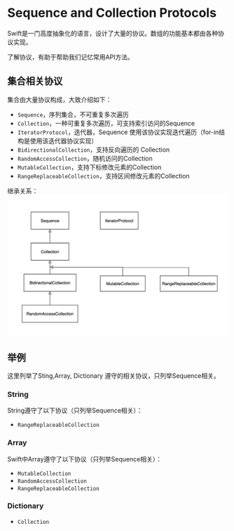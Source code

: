 # Sequence and Collection Protocols



Swift是一门高度抽象化的语言，设计了大量的协议。数组的功能基本都由各种协议实现。

了解协议，有助于帮助我们记忆常用API方法。



## 集合相关协议

集合由大量协议构成，大致介绍如下：

* `Sequence`，序列集合，不可重复多次遍历
* `Collection`，一种可重复多次遍历，可支持索引访问的Sequence
* `IteratorProtocol`，迭代器，Sequence 使用该协议实现迭代遍历（for-in结构是使用该迭代器协议实现）
* `BidirectionalCollection`，支持反向遍历的 Collection
* `RandomAccessCollection`，随机访问的Collection
* `MutableCollection`，支持下标修改元素的Collection
* `RangeReplaceableCollection`，支持区间修改元素的Collection



继承关系：
![](./img/sequence/Sequence.jpg)

## 举例

这里列举了Sting,Array, Dictionary 遵守的相关协议，只列举Sequence相关。

### String

String遵守了以下协议（只列举Sequence相关）：

* `RangeReplaceableCollection`



### Array

Swift中Array遵守了以下协议（只列举Sequence相关）：

* `MutableCollection`
* `RandomAccessCollection`
* `RangeReplaceableCollection`



### Dictionary

* `Collection`


